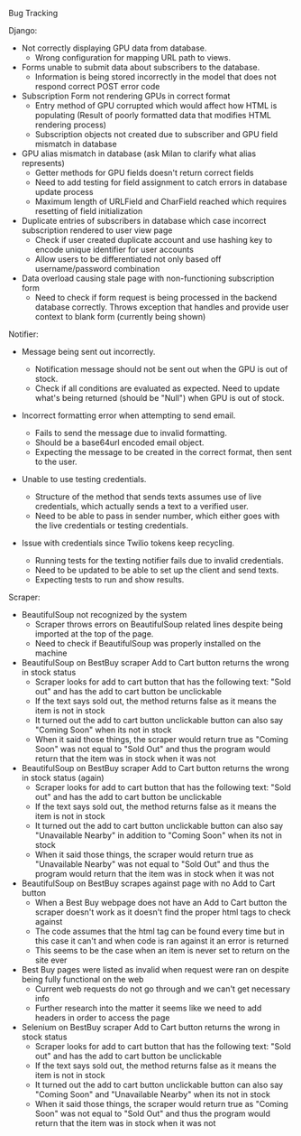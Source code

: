 Bug Tracking

Django:

- Not correctly displaying GPU data from database.
  - Wrong configuration for mapping URL path to views.
- Forms unable to submit data about subscribers to the database.
  - Information is being stored incorrectly in the model that does not respond correct POST error code
- Subscription Form not rendering GPUs in correct format
  - Entry method of GPU corrupted which would affect how HTML is populating (Result of poorly formatted data that modifies HTML rendering process)
  - Subscription objects not created due to subscriber and GPU field mismatch in database
- GPU alias mismatch in database (ask Milan to clarify what alias represents)
  - Getter methods for GPU fields doesn&#39;t return correct fields
  - Need to add testing for field assignment to catch errors in database update process
  - Maximum length of URLField and CharField reached which requires resetting of field initialization
- Duplicate entries of subscribers in database which case incorrect subscription rendered to user view page
  - Check if user created duplicate account and use hashing key to encode unique identifier for user accounts
  - Allow users to be differentiated not only based off username/password combination
- Data overload causing stale page with non-functioning subscription form
  - Need to check if form request is being processed in the backend database correctly. Throws exception that handles and provide user context to blank form (currently being shown)

Notifier:

- Message being sent out incorrectly.
  - Notification message should not be sent out when the GPU is out of stock.
  - Check if all conditions are evaluated as expected. Need to update what&#39;s being returned (should be &quot;Null&quot;) when GPU is out of stock.
- Incorrect formatting error when attempting to send email.
  - Fails to send the message due to invalid formatting.
  - Should be a base64url encoded email object.
  - Expecting the message to be created in the correct format, then sent to the user.
- Unable to use testing credentials.
  - Structure of the method that sends texts assumes use of live credentials, which actually sends a text to a verified user.
  - Need to be able to pass in sender number, which either goes with the live credentials or testing credentials.

- Issue with credentials since Twilio tokens keep recycling.
  - Running tests for the texting notifier fails due to invalid credentials.
  - Need to be updated to be able to set up the client and send texts.
  - Expecting tests to run and show results.

Scraper:

- BeautifulSoup not recognized by the system
  - Scraper throws errors on BeautifulSoup related lines despite being imported at the top of the page.
  - Need to check if BeautifulSoup was properly installed on the machine
- BeautifulSoup on BestBuy scraper Add to Cart button returns the wrong in stock status
  - Scraper looks for add to cart button that has the following text: &quot;Sold out&quot; and has the add to cart button be unclickable
  - If the text says sold out, the method returns false as it means the item is not in stock
  - It turned out the add to cart button unclickable button can also say &quot;Coming Soon&quot; when its not in stock
  - When it said those things, the scraper would return true as &quot;Coming Soon&quot; was not equal to &quot;Sold Out&quot; and thus the program would return that the item was in stock when it was not
- BeautifulSoup on BestBuy scraper Add to Cart button returns the wrong in stock status (again)
  - Scraper looks for add to cart button that has the following text: &quot;Sold out&quot; and has the add to cart button be unclickable
  - If the text says sold out, the method returns false as it means the item is not in stock
  - It turned out the add to cart button unclickable button can also say &quot;Unavailable Nearby&quot; in addition to &quot;Coming Soon&quot; when its not in stock
  - When it said those things, the scraper would return true as &quot;Unavailable Nearby&quot; was not equal to &quot;Sold Out&quot; and thus the program would return that the item was in stock when it was not
- BeautifulSoup on BestBuy scrapes against page with no Add to Cart button
  - When a Best Buy webpage does not have an Add to Cart button the scraper doesn&#39;t work as it doesn&#39;t find the proper html tags to check against
  - The code assumes that the html tag can be found every time but in this case it can&#39;t and when code is ran against it an error is returned
  - This seems to be the case when an item is never set to return on the site ever
- Best Buy pages were listed as invalid when request were ran on despite being fully functional on the web
  - Current web requests do not go through and we can&#39;t get necessary info
  - Further research into the matter it seems like we need to add headers in order to access the page
- Selenium on BestBuy scraper Add to Cart button returns the wrong in stock status
  - Scraper looks for add to cart button that has the following text: &quot;Sold out&quot; and has the add to cart button be unclickable
  - If the text says sold out, the method returns false as it means the item is not in stock
  - It turned out the add to cart button unclickable button can also say &quot;Coming Soon&quot; and &quot;Unavailable Nearby&quot; when its not in stock
  - When it said those things, the scraper would return true as &quot;Coming Soon&quot; was not equal to &quot;Sold Out&quot; and thus the program would return that the item was in stock when it was not

